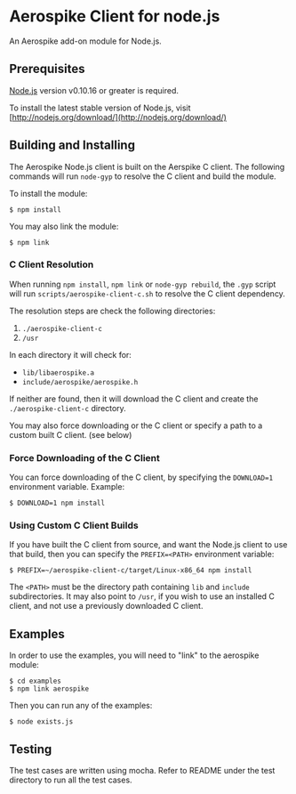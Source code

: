 # Aerospike Client for node.js

An Aerospike add-on module for Node.js.

## Prerequisites

[Node.js](http://nodejs.org) version v0.10.16 or greater is required. 

To install the latest stable version of Node.js, visit [http://nodejs.org/download/](http://nodejs.org/download/)

## Building and Installing

The Aerospike Node.js client is built on the Aerspike C client. The following commands will run `node-gyp` to resolve the C client and build the module.

To install the module:

    $ npm install

You may also link the module:

    $ npm link


### C Client Resolution

When running `npm install`, `npm link` or `node-gyp rebuild`, the `.gyp` 
script will run `scripts/aerospike-client-c.sh` to resolve the C client 
dependency.

The resolution steps are check the following directories:

1. `./aerospike-client-c`
2. `/usr`

In each directory it will check for:

- `lib/libaerospike.a`
- `include/aerospike/aerospike.h`

If neither are found, then it will download the C client and create the 
`./aerospike-client-c` directory.

You may also force downloading or the C client or specify a path to 
a custom built C client. (see below)

### Force Downloading of the C Client

You can force downloading of the C client, by specifying the `DOWNLOAD=1` 
environment variable. Example:

    $ DOWNLOAD=1 npm install

### Using Custom C Client Builds

If you have built the C client from source, and want the Node.js
client to use that build, then you can specify the `PREFIX=<PATH>` environment
variable:

    $ PREFIX=~/aerospike-client-c/target/Linux-x86_64 npm install

The `<PATH>` must be the directory path containing `lib` and `include` 
subdirectories. It may also point to `/usr`, if you wish to use an installed
C client, and not use a previously downloaded C client.

## Examples

In order to use the examples, you will need to "link" to the aerospike module:

    $ cd examples
    $ npm link aerospike

Then you can run any of the examples:

    $ node exists.js


## Testing

The test cases are written using mocha. Refer to README under the test directory to run
all the test cases.

